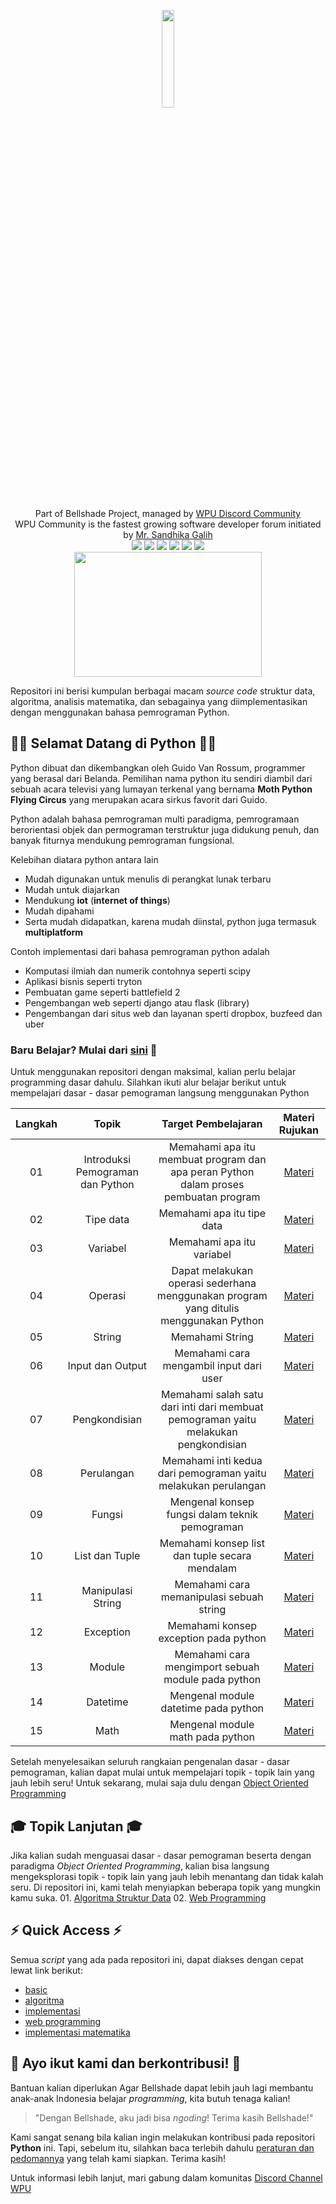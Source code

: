 <p align="center">
  <img width="20%" src="./assets/images/logo.png"><br/><br/>
  Part of Bellshade Project, managed by <a href="http://discord.gg/S4rrXQU"> WPU Discord Community</a> <br>
  WPU Community is the fastest growing software developer forum initiated by <a href="https://www.youtube.com/c/WebProgrammingUNPAS"> Mr. Sandhika Galih</a> <br>
  <a href="http://discord.gg/S4rrXQU"><img src="https://img.shields.io/discord/722002048643497994?logo=discord&logoColor=white&style=for-the-badge"></a>
  <img src="https://img.shields.io/github/license/bellshade/Python?style=for-the-badge">
  <img src="https://img.shields.io/lgtm/grade/python/github/bellshade/PythonAlgorithm?label=Code%20Quality&style=for-the-badge">
  <img src="https://img.shields.io/codefactor/grade/github/bellshade/Python/main?label=code%20factor&style=for-the-badge">
  <img src="https://img.shields.io/github/workflow/status/bellshade/Python/python%20testing?label=python%20testing&style=for-the-badge">
  <img src="https://img.shields.io/circleci/build/github/bellshade/Python/main?label=Circle%20CI&style=for-the-badge"><br>
  <img src="https://64.media.tumblr.com/c70e8fcdf61a132a873f99db163896a2/tumblr_o48ggtdpJA1sfmahro1_400.gifv" width=300 height=200> <br>
</p>

Repositori ini berisi kumpulan berbagai macam _source code_ struktur data, algoritma, analisis matematika, dan sebagainya yang diimplementasikan dengan menggunakan bahasa pemrograman Python.

## 🎉🎉 Selamat Datang di Python 🎉🎉

Python dibuat dan dikembangkan oleh Guido Van Rossum, programmer yang berasal dari Belanda. Pemilihan nama python itu sendiri diambil dari sebuah acara televisi yang lumayan terkenal yang bernama **Moth Python Flying Circus** yang merupakan acara sirkus favorit dari Guido.

Python adalah bahasa pemrograman multi paradigma, pemrogramaan berorientasi objek dan permograman terstruktur juga didukung penuh, dan banyak fiturnya mendukung pemrograman fungsional.

Kelebihan diatara python antara lain

- Mudah digunakan untuk menulis di perangkat lunak terbaru
- Mudah untuk diajarkan
- Mendukung **iot** (**internet of things**)
- Mudah dipahami
- Serta mudah didapatkan, karena mudah diinstal, python juga termasuk **multiplatform**

Contoh implementasi dari bahasa pemrograman python adalah

- Komputasi ilmiah dan numerik contohnya seperti scipy
- Aplikasi bisnis seperti tryton
- Pembuatan game seperti battlefield 2
- Pengembangan web seperti django atau flask (library)
- Pengembangan dari situs web dan layanan sperti dropbox, buzfeed dan uber

### Baru Belajar? Mulai dari [sini](Basic) 🌟

Untuk menggunakan repositori dengan maksimal, kalian perlu belajar programming dasar dahulu. Silahkan ikuti alur belajar berikut untuk mempelajari dasar - dasar pemograman langsung menggunakan Python

| Langkah |              Topik               |                                  Target Pembelajaran                                  |            Materi Rujukan            |
| :-----: | :------------------------------: | :-----------------------------------------------------------------------------------: | :----------------------------------: |
|   01    | Introduksi Pemograman dan Python | Memahami apa itu membuat program dan apa peran Python dalam proses pembuatan program  |  [Materi](Basic/1_introduction.py)   |
|   02    |            Tipe data             |                              Memahami apa itu tipe data                               |     [Materi](Basic/2_tipe_data)      |
|   03    |             Variabel             |                               Memahami apa itu variabel                               |      [Materi](Basic/3_variabel)      |
|   04    |             Operasi              | Dapat melakukan operasi sederhana menggunakan program yang ditulis menggunakan Python |      [Materi](Basic/4_operator)      |
|   05    |              String              |                                    Memahami String                                    |       [Materi](Basic/5_string)       |
|   06    |         Input dan Output         |                        Memahami cara mengambil input dari user                        |    [Materi](Basic/6_input_output)    |
|   07    |          Pengkondisian           |  Memahami salah satu dari inti dari membuat pemograman yaitu melakukan pengkondisian  | [Materi](Basic/7_logika_percabangan) |
|   08    |            Perulangan            |            Memahami inti kedua dari pemograman yaitu melakukan perulangan             |     [Materi](Basic/8_perulangan)     |
|   09    |              Fungsi              |                    Mengenal konsep fungsi dalam teknik pemograman                     |       [Materi](Basic/9_fungsi)       |
|   10    |          List dan Tuple          |                    Memahami konsep list dan tuple secara mendalam                     |    [Materi](Basic/11_list_tuple)     |
|   11    |        Manipulasi String         |                       Memahami cara memanipulasi sebuah string                        | [Materi](Basic/12_manipulasi_string) |
|   12    |            Exception             |                         Memahami konsep exception pada python                         |     [Materi](Basic/13_exception)     |
|   13    |              Module              |                  Memahami cara mengimport sebuah module pada python                   |      [Materi](Basic/14_module)       |
|   14    |             Datetime             |                         Mengenal module datetime pada python                          |  [Materi](Basic/15_python_datetime)  |
|   15    |               Math               |                           Mengenal module math pada python                            |    [Materi](Basic/16_python_math)    |

Setelah menyelesaikan seluruh rangkaian pengenalan dasar - dasar pemograman, kalian dapat mulai untuk mempelajari topik - topik lain yang jauh lebih seru!
Untuk sekarang, mulai saja dulu dengan [Object Oriented Programming]()

## 🎓 Topik Lanjutan 🎓

Jika kalian sudah menguasai dasar - dasar pemograman beserta dengan paradigma _Object Oriented Programming_, kalian bisa langsung mengeksplorasi topik - topik lain yang jauh lebih menantang dan tidak kalah seru. Di repositori ini, kami telah menyiapkan beberapa topik yang mungkin kamu suka. 01. [Algoritma Struktur Data](/algorithm) 02. [Web Programming](/web_programming)

## ⚡ Quick Access ⚡

Semua _script_ yang ada pada repositori ini, dapat diakses dengan cepat lewat link berikut:

- [basic](Basic/README.md)
- [algoritma](algorithm)
- [implementasi](implementation)
- [web programming](web_programming)
- [implementasi matematika](math)

## 🤩 Ayo ikut kami dan berkontribusi! 🤩

Bantuan kalian diperlukan Agar Bellshade dapat lebih jauh lagi membantu anak-anak Indonesia belajar _programming_, kita butuh tenaga kalian!

> "Dengan Bellshade, aku jadi bisa _ngoding_! Terima kasih Bellshade!"

Kami sangat senang bila kalian ingin melakukan kontribusi pada repositori **Python** ini. Tapi, sebelum itu, silahkan baca terlebih dahulu [peraturan dan pedomannya](CONTRIBUTING.md) yang telah kami siapkan. Terima kasih!

Untuk informasi lebih lanjut, mari gabung dalam komunitas [Discord Channel WPU](http://discord.gg/S4rrXQU)
